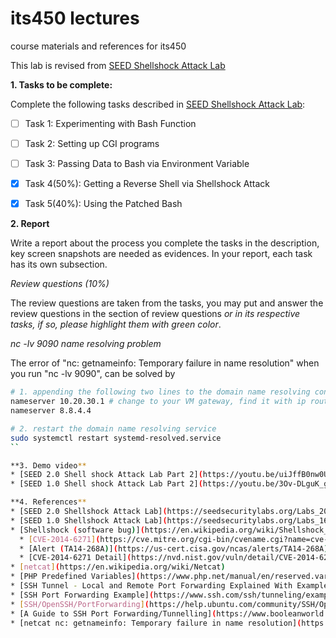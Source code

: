 # its450 lectures

course materials and references for its450

This lab is revised from [SEED Shellshock Attack Lab](https://seedsecuritylabs.org/Labs_20.04/Software/Shellshock/)

**1. Tasks to be complete:**

Complete the following tasks described in [SEED Shellshock Attack Lab](../lab04/refs/Shellshock.pdf):

- [ ] Task 1: Experimenting with Bash Function
- [ ] Task 2: Setting up CGI programs
- [ ] Task 3: Passing Data to Bash via Environment Variable
- [x] Task 4(50%): Getting a Reverse Shell via Shellshock Attack
- [x] Task 5(40%): Using the Patched Bash


**2. Report**

Write a report about the process you complete the tasks in the description, key screen snapshots are needed as evidences. In your report, each task has its own subsection.

*Review questions (10%)*

The review questions are taken from the tasks, you may put and answer the review questions in the section of review questions *or in its respective tasks, if so, please highlight them with green color*.

*nc -lv 9090 name resolving problem*

The error of "nc: getnameinfo: Temporary failure in name resolution" when you run "nc -lv 9090", can be solved by 

```bash
# 1. appending the following two lines to the domain name resolving configuration file /etc/resolv.conf
nameserver 10.20.30.1 # change to your VM gateway, find it with ip route inside your VM
nameserver 8.8.4.4

# 2. restart the domain name resolving service
sudo systemctl restart systemd-resolved.service
``

**3. Demo video**
* [SEED 2.0 Shell shock Attack Lab Part 2](https://youtu.be/uiJffB0nw0U)
* [SEED 1.0 Shell shock Attack Lab Part 2](https://youtu.be/3Ov-DLguK_g)

**4. References**
* [SEED 2.0 Shellshock Attack Lab](https://seedsecuritylabs.org/Labs_20.04/Software/Shellshock/)
* [SEED 1.0 Shellshock Attack Lab](https://seedsecuritylabs.org/Labs_16.04/Software/Shellshock/)
* [Shellshock (software bug)](https://en.wikipedia.org/wiki/Shellshock_(software_bug))
  * [CVE-2014-6271](https://cve.mitre.org/cgi-bin/cvename.cgi?name=cve-2014-6271)
  * [Alert (TA14-268A)](https://us-cert.cisa.gov/ncas/alerts/TA14-268A)
  * [CVE-2014-6271 Detail](https://nvd.nist.gov/vuln/detail/CVE-2014-6271)
* [netcat](https://en.wikipedia.org/wiki/Netcat)
* [PHP Predefined Variables](https://www.php.net/manual/en/reserved.variables.php)
* [SSH Tunnel - Local and Remote Port Forwarding Explained With Examples](https://blog.trackets.com/2014/05/17/ssh-tunnel-local-and-remote-port-forwarding-explained-with-examples.html)
* [SSH Port Forwarding Example](https://www.ssh.com/ssh/tunneling/example)
* [SSH/OpenSSH/PortForwarding](https://help.ubuntu.com/community/SSH/OpenSSH/PortForwarding)
* [A Guide to SSH Port Forwarding/Tunnelling](https://www.booleanworld.com/guide-ssh-port-forwarding-tunnelling/)
* [netcat nc: getnameinfo: Temporary failure in name resolution](https://unix.stackexchange.com/questions/592086/netcat-nc-getnameinfo-temporary-failure-in-name-resolution)
